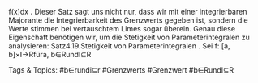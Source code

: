 f(x)dx .
Dieser Satz sagt uns nicht nur, dass wir mit einer integrierbaren Majorante die Integrierbarkeit des
Grenzwerts gegeben ist, sondern die Werte stimmen bei vertauschtem Limes sogar überein. Genau diese
Eigenschaft benötigen wir, um die Stetigkeit von Parameterintegralen zu analysieren:
Satz4.19.Stetigkeit von Parameterintegralen . Sei f: [a, b]×I→Rfüra, b∈RundI⊆R

   Tags & Topics:
   #b∈rundi⊆r
   #Grenzwerts
   #Grenzwert
   #b∈RundI⊆R
